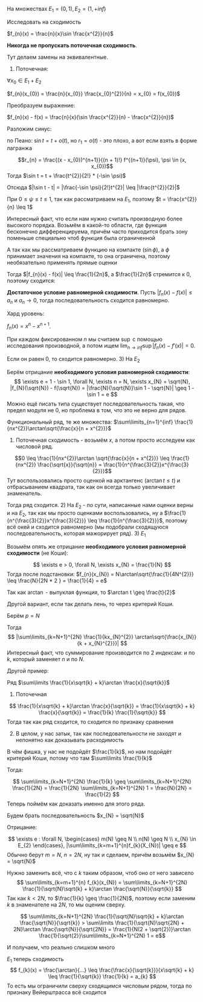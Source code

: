 На множествах $E_{1} = (0, 1), E_{2}= (1, +inf)$

Исследовать на сходимость

$f_{n}(x) = \frac{n}{x}\sin \frac{x^{2}}{n}$

**Никогда не пропускать поточечная сходимость**. 

Тут делаем замены на эквивалентные.

1) Поточечная:

$\forall x_{0} \in E_{1} + E_{2}$

$f_{n}(x_{0}) = \frac{n}{x_{0}} \frac{x_{0}^{2}}{n} = x_{0} = f(x_{0})$

Преобразуем выражение:

$f_{n}(x) - f(x) = \frac{n}{x}(\sin \frac{x^{2}}{n} - \frac{x^{2}}{n})$

Разложим синус:

по Пеано: $\sin t = t + o(t)$, но $r_{1} = o(t)$ - это плохо, а вот если взять в форме лагранжа

$$r_{n} = \frac{(x - x_{0})^{n+1}}{(n + 1)!} f^{(n+1)}(\psi), \psi \in (x, x_{0})$$
Тогда
$\sin t = t + \frac{t^{2}}{2!} * (-\sin \psi)$

Отсюда $|\sin t - t| = |\frac{-\sin \psi}{2!}t^{2}| \leq |\frac{t^{2}}{2}|$

При $0 \leq \psi \leq t \leq 1$, так как рассматриваем на $E_{1}$, поэтому $t = \frac{x^{2}}{n} \leq 1$

Интересный факт, что если нам нужно считать производную более высокого порядка. Возьмём в какой-то области, где функция бесконечно дифференцируема, причём часто приходится брать зону поменьше специально чтоб функция была ограниченной

А так как мы рассматриваем функцию на компакте ($\sin \phi$), а $\phi$ принимает значения на компакте, то она ограничена, поэтому необязательно применять прямые оценки

Тогда 
$|f_{n}(x) - f(x)| \leq \frac{1}{2n}$, а $\frac{1}{2n}$ стремится к 0, поэтому сходится:

**Достаточное условие равномерной сходимости**. Пусть $|f_{n}(x) - f(x)| \leq a_{n}$ и $a_{n} \rightarrow 0$, тогда последовательность сходится равномерно.

Хард уровень:

$f_{n}(x) = x^{n} - x^{n+1}$.

При каждом фиксированном $n$ мы считаем $\sup$ с помощью исследования производной, а потом ищем $\lim_{n\rightarrow inf} \sup |f_{n}(x) - f'(x)| = 0$.

Если он равен 0, то сходится равномерно.
3) На $E_{2}$

Берём отрицание **необходимого условия равномерной сходимости**:
$$
\exists e = 1 - \sin 1, \forall N, \exists n = N, \exists x_{N} = \sqrt{N},
|f_{N}(\sqrt{N}) - f(\sqrt{N}) = |\frac{N}{\sqrt{N}}\sin 1 - \sqrt{N}| \geq 1 - \sin 1 = e
$$
Можно ещё писать типа существует последовательность такая, что предел модуля не 0, но проблема в том, что это не верно для рядов.

Функциональный ряд, те же множества:
$\sum\limits_{n=1}^{inf} \frac{1}{nx^{2}}\arctan\sqrt{\frac{x}{n + x^{2}}}$

1) Поточечная сходимость - возьмём $x$, а потом просто исследуем как числовой ряд.

$$0 \leq \frac{1}{nx^{2}}\arctan \sqrt{\frac{x}{n + x^{2}}} \leq \frac{1}{nx^{2}} 
\frac{\sqrt{x}}{\sqrt{n}} = \frac{1}{n^{\frac{3}{2}}x^{\frac{3}{2}}}$$
Тут воспользовались просто оценкой на арктангенс ($\arctan t\leq t$) и отбрасыванием квадрата, так как он всегда только увеличивает знаменатель.

Тогда ряд сходится.
2) На $E_{2}$ - по сути, написанные нами оценки верны и на $E_{2}$, так как мы просто оценками воспользовались, ну а $\frac{1}{n^{\frac{3}{2}}x^{\frac{3}{2}}} \leq \frac{1}{n^{\frac{3}{2}}}$, поэтому всё окей и сходится равномерно (мы подобрали сходящуюся последовательность, которая мажорирует ряд).
3) $E_{1}$

Возьмём опять же отрицание **необходимого условия равномерной сходимости** (не Коши):

$$
\exists e > 0, \forall N, \exists x_{N} = \frac{1}{N}
$$
Тогда после подстановки:
$f_{n}(x_{N}) = N\arctan\sqrt{\frac{1}{4N^{2}}} \leq \frac{N}{2N * 2 } = \frac{1}{4} = e$

Так как $\arctan$ - выпуклая функция, то $\arctan t \geq \frac{t}{2}$

Другой вариант, если так делать лень, то через критерий Коши.

Берём $p = N$

Тогда 
$$
|\sum\limits_{k=N+1}^{2N} \frac{1}{kx_{N}^{2}} \arctan\sqrt{\frac{x_{N}}{k + x_{N}^{2}}}|
$$
Интересный факт, что суммирование производится по 2 индексам: и по $k$, который заменяет $n$ и по $N$.

Другой пример:

Ряд $\sum\limits \frac{1}{x\sqrt{k} + k}\arctan \frac{x}{\sqrt{k}}$

1) Поточечная

$$
\frac{1}{x\sqrt{k} + k}\arctan \frac{x}{\sqrt{k}} = \frac{1}{x\sqrt{k} + k} \frac{x}{\sqrt{k}} = \frac{1}{k} \frac{1}{\sqrt{k}}
$$
Тогда так как ряд сходится, то сходится по признаку сравнения

2) В целом, у нас затык, так как последовательности не заходят и непонятно как доказывать расходимость

В чём фишка, у нас не подойдёт $\frac{1}{k}$, но нам подойдёт критерий Коши, потому что там $\sum\limits \frac{1}{k}$

Тогда:

$$
\sum\limits_{k=N+1}^{2N} \frac{1}{k} \geq \sum\limits_{k=N+1}^{2N} \frac{1}{2N} = \frac{1}{2N} \sum\limits_{k=N+1}^{2N} 1 = \frac{N}{2N} = \frac{1}{2}
$$
Теперь поймём как доказать именно для этого ряда.

Будем брать последовательность $x_{N} = \sqrt{N}$

Отрицание:

$$
\exists e : \forall N, \begin{cases}
m(N) \geq N \\
n(N) \geq N \\
x_{N} \in E_{2}
\end{cases}, |\sum\limits_{k=m+1}^{n}f_{k}(X_{N})| \geq e
$$
Обычно берут $m = N$, $n = 2N$, ну так и сделаем, причём возьмём $x_{N} = \sqrt{N}$

Нужно заменить всё, что с $k$ таким образом, чтоб оно от него зависело
$$
\sum\limits_{k=m+1}^{n} f_{k}(x_{N}) = \sum\limits_{k=N+1}^{2N} \frac{1}{\sqrt{N}\sqrt{k} + k}\arctan \frac{\sqrt{N}}{\sqrt{k}}
$$
Так как $k < 2N$, то $\frac{1}{k} \geq \frac{1}{2N}$, поэтому если заменим $k$ в знаменателе на $2N$, то мы оценим сверху.

$$
\sum\limits_{k=N+1}^{2N} \frac{1}{\sqrt{N}\sqrt{k} + k}\arctan \frac{\sqrt{N}}{\sqrt{k}} > \sum\limits \frac{1}{\sqrt{N}\sqrt{2N} + 2N}\arctan \frac{\sqrt{N}}{\sqrt{2N}} = \frac{1}{N(2 + \sqrt{2})}\arctan \frac{1}{\sqrt{2}}\sum\limits_{k=N+1}^{2N} 1 = e$$

И получаем, что реально слишком много

$E_{1}$ теперь сходимость
$$
f_{k}(x) = \frac{\arctan}{...} \leq \frac{\frac{x}{\sqrt{k}}}{x\sqrt{k} + k} \leq \frac{1}{\sqrt{k}} \frac{1}{k} = a_{k}
$$
То есть мы ограничили сверху сходящимся числовым рядом, тогда по признаку Вейерштрасса всё сходится
